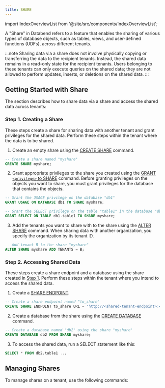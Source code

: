 ```yaml
---
title: SHARE
---
```

import IndexOverviewList from '@site/src/components/IndexOverviewList';

A "Share" in Databend refers to a feature that enables the sharing of various types of database objects, such as tables, views, and user-defined functions (UDFs), across different tenants. 

:::note
Sharing data via a share does not involve physically copying or transferring the data to the recipient tenants. Instead, the shared data remains in a read-only state for the recipient tenants. Users belonging to these tenants can only execute queries on the shared data; they are not allowed to perform updates, inserts, or deletions on the shared data.
:::

## Getting Started with Share

The section describes how to share data via a share and access the shared data across tenants:

### Step 1. Creating a Share

These steps create a share for sharing data with another tenant and grant privileges for the shared data. Perform these steps within the tenant where the data is to be shared.

1. Create an empty share using the [CREATE SHARE](01-create-share.md) command.

```sql
-- Create a share named "myshare"
CREATE SHARE myshare;
```

2. Grant appropriate privileges to the share you created using the [GRANT `<privilege>` to SHARE](06-grant-privilege.md) command. Before granting privileges on the objects you want to share, you must grant privileges for the database that contains the objects.

```sql
-- Grant the USAGE privilege on the database "db1"
GRANT USAGE ON DATABASE db1 TO SHARE myshare;

-- Grant the SELECT privilege on the table "table1" in the database "db1"
GRANT SELECT ON TABLE db1.table1 TO SHARE myshare;
```

3. Add the tenants you want to share with to the share using the [ALTER SHARE](03-alter-share.md) command. When sharing data with another organization, you specify the organization by its tenant ID.

```sql
-- Add tenant B to the share "myshare"
ALTER SHARE myshare ADD TENANTS = B;
```

### Step 2. Accessing Shared Data

These steps create a share endpoint and a database using the share created in [Step 1](#step-1-creating-a-share). Perform these steps within the tenant where you intend to access the shared data.

1. Create a [SHARE ENDPOINT](../90-share-endpoint/index.md).

```sql
-- Create a share endpoint named "to_share"
CREATE SHARE ENDPOINT to_share URL = 'http://<shared-tenant-endpoint>:<port>' TENANT = <shared-tenant-name>;
```

2. Create a database from the share using the [CREATE DATABASE](../10-database/ddl-create-database.md) command.

```sql
-- Create a database named "db2" using the share "myshare"
CREATE DATABASE db2 FROM SHARE myshare;
```

3. To access the shared data, run a SELECT statement like this:

```sql
SELECT * FROM db2.table1 ...
```

## Managing Shares

To manage shares on a tenant, use the following commands:

<IndexOverviewList />